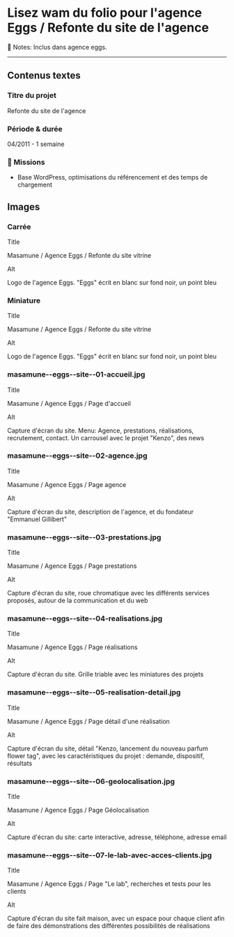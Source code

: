 # Lisez wam du folio pour l'agence Eggs / Refonte du site de l'agence

📝 Notes: Inclus dans agence eggs.

---

## Contenus textes

### Titre du projet

Refonte du site de l'agence

### Période & durée

04/2011 - 1 semaine

### 🎯 Missions

- Base WordPress, optimisations du référencement et des temps de chargement

## Images

### Carrée

Title

Masamune / Agence Eggs / Refonte du site vitrine

Alt

Logo de l'agence Eggs. "Eggs" écrit en blanc sur fond noir, un point bleu

### Miniature

Title

Masamune / Agence Eggs / Refonte du site vitrine

Alt

Logo de l'agence Eggs. "Eggs" écrit en blanc sur fond noir, un point bleu

### masamune--eggs--site--01-accueil.jpg

Title

Masamune / Agence Eggs / Page d'accueil

Alt

Capture d'écran du site. Menu: Agence, prestations, réalisations, recrutement, contact. Un carrousel avec le projet "Kenzo", des news

### masamune--eggs--site--02-agence.jpg

Title

Masamune / Agence Eggs / Page agence

Alt

Capture d'écran du site, description de l'agence, et du fondateur "Emmanuel Gillibert"

### masamune--eggs--site--03-prestations.jpg

Title

Masamune / Agence Eggs / Page prestations

Alt

Capture d'écran du site, roue chromatique avec les différents services proposés, autour de la communication et du web

### masamune--eggs--site--04-realisations.jpg

Title

Masamune / Agence Eggs / Page réalisations

Alt

Capture d'écran du site. Grille triable avec les miniatures des projets

### masamune--eggs--site--05-realisation-detail.jpg

Title

Masamune / Agence Eggs / Page détail d'une réalisation

Alt

Capture d'écran du site, détail "Kenzo, lancement du nouveau parfum flower tag", avec les caractéristiques du projet : demande, dispositif, résultats

### masamune--eggs--site--06-geolocalisation.jpg

Title

Masamune / Agence Eggs / Page Géolocalisation

Alt

Capture d'écran du site: carte interactive, adresse, téléphone, adresse email

### masamune--eggs--site--07-le-lab-avec-acces-clients.jpg

Title

Masamune / Agence Eggs / Page "Le lab", recherches et tests pour les clients

Alt

Capture d'écran du site fait maison, avec un espace pour chaque client afin de faire des démonstrations des différentes possibilités de réalisations
